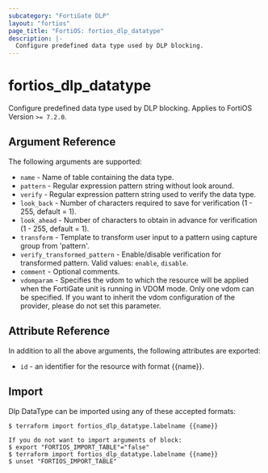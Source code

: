 ```yaml
---
subcategory: "FortiGate DLP"
layout: "fortios"
page_title: "FortiOS: fortios_dlp_datatype"
description: |-
  Configure predefined data type used by DLP blocking.
---
```


# fortios_dlp_datatype
Configure predefined data type used by DLP blocking. Applies to FortiOS Version `>= 7.2.0`.

## Argument Reference

The following arguments are supported:

* `name` - Name of table containing the data type.
* `pattern` - Regular expression pattern string without look around.
* `verify` - Regular expression pattern string used to verify the data type.
* `look_back` - Number of characters required to save for verification (1 - 255, default = 1).
* `look_ahead` - Number of characters to obtain in advance for verification (1 - 255, default = 1).
* `transform` - Template to transform user input to a pattern using capture group from 'pattern'.
* `verify_transformed_pattern` - Enable/disable verification for transformed pattern. Valid values: `enable`, `disable`.
* `comment` - Optional comments.
* `vdomparam` - Specifies the vdom to which the resource will be applied when the FortiGate unit is running in VDOM mode. Only one vdom can be specified. If you want to inherit the vdom configuration of the provider, please do not set this parameter.


## Attribute Reference

In addition to all the above arguments, the following attributes are exported:
* `id` - an identifier for the resource with format {{name}}.

## Import

Dlp DataType can be imported using any of these accepted formats:
```
$ terraform import fortios_dlp_datatype.labelname {{name}}

If you do not want to import arguments of block:
$ export "FORTIOS_IMPORT_TABLE"="false"
$ terraform import fortios_dlp_datatype.labelname {{name}}
$ unset "FORTIOS_IMPORT_TABLE"
```
